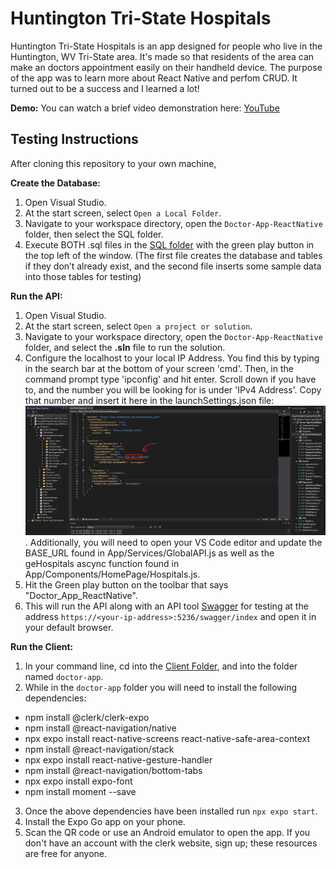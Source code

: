 # Huntington Tri-State Hospitals

Huntington Tri-State Hospitals is an app designed for people who live in the Huntington, WV Tri-State area. It's made so that residents of the area can make an doctors appointment easily on their handheld device. The purpose of the app was to learn more about React Native and perfom CRUD. It turned out to be a success and I learned a lot!

**Demo:**
You can watch a brief video demonstration here: [YouTube](https://www.youtube.com/watch?v=PYcoqLHpgoU)

## Testing Instructions
After cloning this repository to your own machine,

**Create the Database:**
1. Open Visual Studio.
2. At the start screen, select `Open a Local Folder`.
4. Navigate to your workspace directory, open the `Doctor-App-ReactNative` folder, then select the SQL folder.
5. Execute BOTH .sql files in the [SQL folder](https://github.com/spencer-lott/Doctor-App-ReactNative/tree/main/SQL) with the green play button in the top left of the window. (The first file creates the database and tables if they don’t already exist, and the second file inserts some sample data into those tables for testing)

**Run the API:**
1. Open Visual Studio.
2. At the start screen, select `Open a project or solution`.
3. Navigate to your workspace directory, open the `Doctor-App-ReactNative` folder, and select the **.sln** file to run the solution.
4. Configure the localhost to your local IP Address. You find this by typing in the search bar at the bottom of your screen 'cmd'. Then, in the command prompt type 'ipconfig' and hit enter. Scroll down if you have to, and the number you will be looking for is under 'IPv4 Address'. Copy that number and insert it here in the launchSettings.json file: 
![IP Address Configuration](https://github.com/spencer-lott/Doctor-App-ReactNative/blob/main/Doctor-App-ReactNative/client/doctor-app/assets/ipAddressConfiguration.png). Additionally, you will need to open your VS Code editor and update the BASE_URL found in App/Services/GlobalAPI.js as well as the geHospitals ascync function found in App/Components/HomePage/Hospitals.js.
5. Hit the Green play button on the toolbar that says "Doctor_App_ReactNative".
6. This will run the API along with an API tool [Swagger](https://swagger.io/docs/specification/2-0/what-is-swagger/) for testing at the address `https://<your-ip-address>:5236/swagger/index` and open it in your default browser.

**Run the Client:**
1. In your command line, cd into the [Client Folder](https://github.com/spencer-lott/Doctor-App-ReactNative/tree/main/Doctor-App-ReactNative/client/doctor-app), and into the folder named `doctor-app`.
2. While in the `doctor-app` folder you will need to install the following dependencies: 
- npm install @clerk/clerk-expo 
- npm install @react-navigation/native
- npx expo install react-native-screens react-native-safe-area-context
- npm install @react-navigation/stack
- npx expo install react-native-gesture-handler
- npm install @react-navigation/bottom-tabs
- npx expo install expo-font
- npm install moment --save

3. Once the above dependencies have been installed run `npx expo start`.
4. Install the Expo Go app on your phone.
5. Scan the QR code or use an Android emulator to open the app. If you don't have an account with the clerk website, sign up; these resources are free for anyone.
